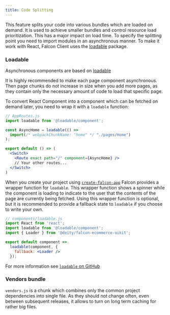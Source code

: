 ```yaml
---
title: Code Splitting
---
```


This feature splits your code into various bundles which are loaded on demand. It is used to achieve smaller bundles and control resource load prioritization. This has a major impact on load time. To specify the splitting point you need to import modules in an asynchronous manner. To make it work with React, Falcon Client uses the [loadable](#loadable) package.

### Loadable

Asynchronous components are based on [loadable](https://github.com/smooth-code/loadable-components)

It is highly recommended to make each page component asynchronous. Then page chunks do not increase in size when you add more pages, as they contain only the necessary amount of code to load that specific page.

To convert React Component into a component which can be fetched on demand later, you need to wrap it with a `loadable` function:

```jsx
// AppRoutes.js
import loadable from '@loadable/component';

const AsyncHome = loadable(() =>
  import(/* webpackChunkName: "home" */ "./pages/Home")
);

export default () => (
  <Switch>
    <Route exact path="/" component={AsyncHome} />
    // Your other routes...
  </Switch>
)
```

When you create your project using [`create-falcon-app`](getting-started/installation.md#create-falcon-app-cli-tool) Falcon provides a wrapper function for `loadable`. This wrapper function shows a spinner while the component is loading to indicate to the user that the contents of the page are currently being fetched. Using this wrapper function is optional, but it is recommended to provide a fallback state to `loadable` if you choose to write your own.

```jsx
// components/loadable.js
import React from 'react';
import loadable from '@loadable/component';
import { Loader } from '@deity/falcon-ecommerce-uikit';

export default component =>
  loadable(component, {
    fallback: <Loader />
  });
```

For more information see [`loadable` on GitHub](https://github.com/smooth-code/loadable-components)

### Vendors bundle

`vendors.js` is a chunk which combines only the common project dependencies into single file. As they should not change often, even between subsequent releases, it allows to turn on long term caching for rather big files.
